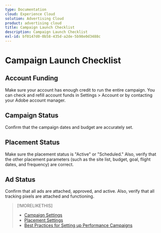 ```yaml
---
type: Documentation
cloud: Experience Cloud
solution: Advertising Cloud
product: advertising cloud
title: Campaign Launch Checklist
description: Campaign Launch Checklist
exl-id: bf0147d0-0b58-435d-a2de-5b98e0d3488c
---
```

# Campaign Launch Checklist

## Account Funding

Make sure your account has enough credit to run the entire campaign. You can check and refill account funds in Settings > Account or by contacting your Adobe account manager.

## Campaign Status
  
Confirm that the campaign dates and budget are accurately set.

## Placement Status

Make sure the placement status is "Active" or "Scheduled." Also, verify that the other placement parameters (such as the site list, budget, goal, flight dates, and frequency) are correct.

## Ad Status

Confirm that all ads are attached, approved, and active. Also, verify that all tracking pixels are attached and functioning.

>[!MORELIKETHIS]
>
>* [Campaign Settings](/help/dsp/campaign-management/campaigns/campaign-settings.md)
>* [Placement Settings](/help/dsp/campaign-management/placements/placement-settings.md)
>* [Best Practices for Setting up Performance Campaigns](/help/dsp/optimization/campaign-best-practices-performance.md)

